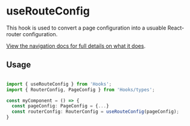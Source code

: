 # useRouteConfig

This hook is used to convert a page configuration into a usuable React-router configuration.

[View the navigation docs for full details on what it does](/client/Bootstrap/Navigation/README.md#route-configuration-processing).

## Usage

```ts

import { useRouteConfig } from 'Hooks';
import { RouterConfig, PageConfig } from 'Hooks/types';

const myComponent = () => {
  const pageConfig: PageConfig = {...}
  const routerConfig: RouterConfig = useRouteConfig(pageConfig);
}
```

